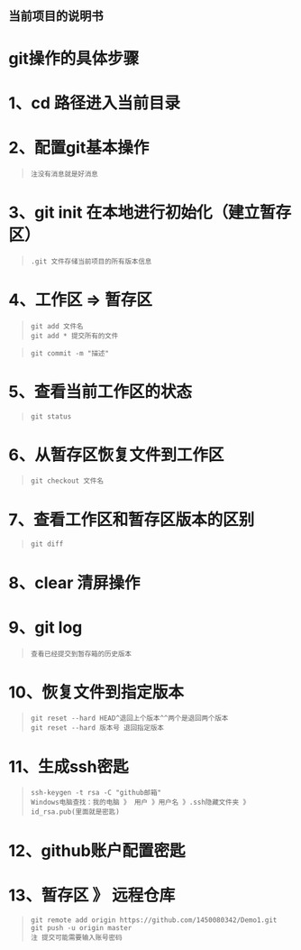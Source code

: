 ## 当前项目的说明书
# git操作的具体步骤
   # 1、cd 路径进入当前目录
   # 2、配置git基本操作
   >     注没有消息就是好消息
   # 3、git init 在本地进行初始化（建立暂存区）
   >     .git 文件存储当前项目的所有版本信息
   # 4、工作区 => 暂存区
   >     git add 文件名
   >     git add * 提交所有的文件

   >     git commit -m "描述"
   # 5、查看当前工作区的状态
   >     git status
   # 6、从暂存区恢复文件到工作区
   >     git checkout 文件名
   # 7、查看工作区和暂存区版本的区别
   >     git diff
   # 8、clear 清屏操作
   # 9、git log
   >     查看已经提交到暂存箱的历史版本
   # 10、恢复文件到指定版本
   >     git reset --hard HEAD^退回上个版本^^两个是退回两个版本
   >     git reset --hard 版本号 退回指定版本
   # 11、生成ssh密匙
   >     ssh-keygen -t rsa -C "github邮箱"
   >     Windows电脑查找：我的电脑 》 用户 》用户名 》.ssh隐藏文件夹 》id_rsa.pub(里面就是密匙)
   # 12、github账户配置密匙
   # 13、暂存区 》 远程仓库
   >     git remote add origin https://github.com/1450080342/Demo1.git
   >     git push -u origin master
   >     注 提交可能需要输入账号密码